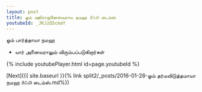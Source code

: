 ```yaml
---
layout: post
title: ஓம் ஷூராஜனேஸ்வராய நமஹ ௧௦௮ டைம்ஸ்
youtubeId: _JKJzQ5cmaY
---
```

 
 
 ஓம் பார்த்தாயா நமஹ  
 
 -  யார் அனைவராலும் விரும்பப்படுகிறார்கள் 
 
  
 
  
 
 
 
 
 
 


{% include youtubePlayer.html id=page.youtubeId %}
 
[Next]({{ site.baseurl }}{% link  split2/_posts/2016-01-28-ஓம் தர்மவிடுத்தமாயா நமஹ ௧௦௮ டைம்ஸ்.md%})
 
